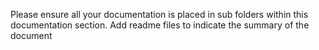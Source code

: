 Please ensure all your documentation is placed in sub folders within this documentation section.
Add readme files to indicate the summary of the document